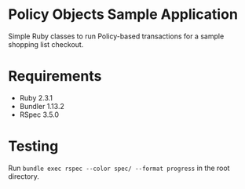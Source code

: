 # Policy Objects Sample Application
Simple Ruby classes to run Policy-based transactions for a sample shopping list checkout. 


# Requirements

* Ruby 2.3.1
* Bundler 1.13.2
* RSpec 3.5.0

# Testing

Run `bundle exec rspec --color spec/ --format progress` in the root directory.


